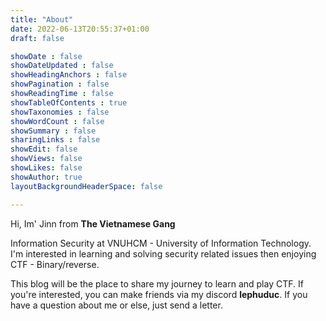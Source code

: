 ```yaml
---
title: "About"
date: 2022-06-13T20:55:37+01:00
draft: false

showDate : false
showDateUpdated : false
showHeadingAnchors : false
showPagination : false
showReadingTime : false
showTableOfContents : true
showTaxonomies : false 
showWordCount : false
showSummary : false
sharingLinks : false
showEdit: false
showViews: false
showLikes: false
showAuthor: true
layoutBackgroundHeaderSpace: false

---
```


Hi, Im' Jinn from **The Vietnamese Gang**

Information Security at VNUHCM - University of Information Technology.
I'm interested in learning and solving security related issues then enjoying CTF - Binary/reverse. 

This blog will be the place to share my journey to learn and play CTF.
If you're interested, you can make friends via my discord **lephuduc**.
If you have a question about me or else, just send a letter.